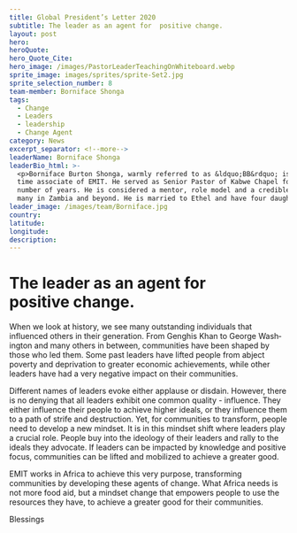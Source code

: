 ```yaml
---
title: Global President’s Letter 2020
subtitle: The leader as an agent for  positive change.
layout: post
hero:
heroQuote:
hero_Quote_Cite:
hero_image: /images/PastorLeaderTeachingOnWhiteboard.webp
sprite_image: images/sprites/sprite-Set2.jpg
sprite_selection_number: 8
team-member: Borniface Shonga
tags:
  - Change
  - Leaders
  - leadership
  - Change Agent
category: News
excerpt_separator: <!--more-->
leaderName: Borniface Shonga
leaderBio_html: >-
  <p>Borniface Burton Shonga, warmly referred to as &ldquo;BB&rdquo; is a long
  time associate of EMIT. He served as Senior Pastor of Kabwe Chapel for a
  number of years. He is considered a mentor, role model and a credible voice to
  many in Zambia and beyond. He is married to Ethel and have four daughters.</p>
leader_image: /images/team/Borniface.jpg
country:
latitude:
longitude:
description:
---
```

# The leader as an agent for&nbsp;<br>positive change.&nbsp;

When we look at history, we see many outstand&shy;ing individuals that influenced others in their generation. From Genghis Khan to George Wash&shy;ington and many others in between, communi&shy;ties have been shaped by those who led them. Some past leaders have lifted people from abject poverty and deprivation to greater economic achievements, while other leaders have had a very negative impact on their communities.&nbsp;

Different names of leaders evoke either applause or disdain. However, there is no denying that all leaders exhibit one common quality - influence. They either influence their people to achieve high&shy;er ideals, or they influence them to a path of strife and destruction. Yet, for communities to trans&shy;form, people need to develop a new mindset. It is in this mindset shift where leaders play a crucial role. People buy into the ideology of their leaders and rally to the ideals they advocate. If leaders can be impacted by knowledge and positive fo&shy;cus, communities can be lifted and mobilized to achieve a greater good.&nbsp;

EMIT works in Africa to achieve this very purpose, transforming communities by developing these agents of change. What Africa needs is not more food aid, but a mindset change that empowers people to use the resources they have, to achieve a greater good for their communities.&nbsp;

Blessings
